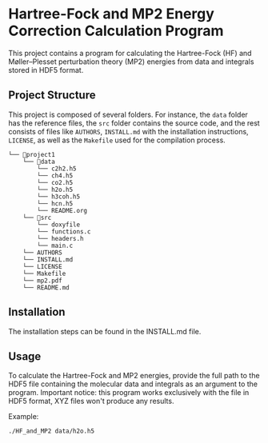# Hartree-Fock and MP2 Energy Correction Calculation Program

This project contains a program for calculating the Hartree-Fock (HF) and Møller–Plesset perturbation theory (MP2) energies from data and integrals stored in HDF5 format.

## Project Structure

This project is composed of several folders. For instance, the `data` folder has the reference files, the `src` folder contains the source code, and the rest consists of files like `AUTHORS`, `INSTALL.md` with the installation instructions, `LICENSE`, as well as the `Makefile` used for the compilation process.

```
└── 📁project1
    └── 📁data
        └── c2h2.h5
        └── ch4.h5
        └── co2.h5
        └── h2o.h5
        └── h3coh.h5
        └── hcn.h5
        └── README.org
    └── 📁src
        └── doxyfile
        └── functions.c
        └── headers.h
        └── main.c
    └── AUTHORS
    └── INSTALL.md
    └── LICENSE
    └── Makefile
    └── mp2.pdf
    └── README.md
```

## Installation

The installation steps can be found in the INSTALL.md file.

## Usage

To calculate the Hartree-Fock and MP2 energies, provide the full path to the HDF5 file containing the molecular data and integrals as an argument to the program. Important notice: this program works exclusively with the file in HDF5 format, XYZ files won't produce any results.

Example:
```sh
./HF_and_MP2 data/h2o.h5
```